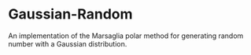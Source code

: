 # Gaussian-Random
An implementation of the Marsaglia polar method for generating random number with a Gaussian distribution.
